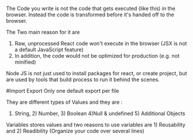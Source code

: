 The Code you write is not the code that gets executed (like this) in the browser. Instead the code is transformed before it's handed off to the browser.

The Two main reason for it are
1) Raw, unprocessed React code won't execute in the browser (JSX is not a default JavaScript feature)
2) In addition, the code would not be optimized for production (e.g. not minified)

Node JS is not just used to install packages for react, or create project, but are used by tools that build process to run it behind the scenes.
 
#Import Export 
Only one default export per file

They are different types of Values and they are :
1) String, 2) Number, 3) Boolean 4)Null & undefined 5) Additional Objects

Variables stores values and two reasons to use variables are 1) Reusability and 2) Readibility (Organize your code over several lines)

